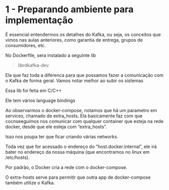 # 1 - Preparando ambiente para implementação

É essencial entendermos os detalhes do Kafka, ou seja, os conceitos que vimos nas aulas anteriores, como garantia de entrega, grupos de consumidores, etc.

No Dockerfile, sera instalado a seguinte lib

> librdkafka-dev
> 

Ela que faz toda a diferenca para que possamos fazer a comunicação com o Kafka de forma geral. Vamos notar melhor ao subir os sistemas

Essa lib foi feita em C/C++

Ele tem vários language bindings

Ao observarmos o docker-compose, notamos que há um parametro em services, chamado de extra_hosts. Ela basicamente faz com que cocnseeguimos nos comunicar com qualquer container que esteja na rede docker, desde que ele esteja com “extra_hosts”. 

Isso nos poupa ter que ficar criando várias networks.

Toda vez que for acessado o endereço do ”host.docker.internal”, ele irá bater no endereço da nossa máquina (que encontramos no linux em /etc/hosts).

Por padrão, o Docker cria a rede com o docker-compose.

O extra-hosts serve para permitir que outra app de docker-compose também utilize o Kafka.